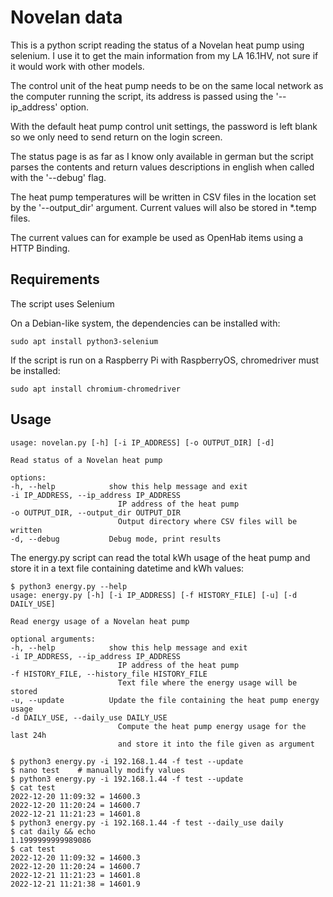 # Novelan data
This is a python script reading the status of a Novelan heat pump using selenium. I use it to get the main information from my LA 16.1HV, not sure if it would work with other models.

The control unit of the heat pump needs to be on the same local network as the computer running the script, its address is passed using the '--ip_address' option.

With the default heat pump control unit settings, the password is left blank so we only need to send return on the login screen.

The status page is as far as I know only available in german but the script parses the contents and return values descriptions in english when called with the '--debug' flag.

The heat pump temperatures will be written in CSV files in the location set by the '--output_dir' argument. Current values will also be stored in *.temp files.

The current values can for example be used as OpenHab items using a HTTP Binding.

## Requirements
The script uses Selenium

On a Debian-like system, the dependencies can be installed with:

    sudo apt install python3-selenium

If the script is run on a Raspberry Pi with RaspberryOS, chromedriver must be installed:

    sudo apt install chromium-chromedriver

## Usage
    usage: novelan.py [-h] [-i IP_ADDRESS] [-o OUTPUT_DIR] [-d]

    Read status of a Novelan heat pump

    options:
    -h, --help            show this help message and exit
    -i IP_ADDRESS, --ip_address IP_ADDRESS
                            IP address of the heat pump
    -o OUTPUT_DIR, --output_dir OUTPUT_DIR
                            Output directory where CSV files will be written
    -d, --debug           Debug mode, print results

The energy.py script can read the total kWh usage of the heat pump and store it in a text file containing datetime and kWh values:

    $ python3 energy.py --help
    usage: energy.py [-h] [-i IP_ADDRESS] [-f HISTORY_FILE] [-u] [-d DAILY_USE]

    Read energy usage of a Novelan heat pump

    optional arguments:
    -h, --help            show this help message and exit
    -i IP_ADDRESS, --ip_address IP_ADDRESS
                            IP address of the heat pump
    -f HISTORY_FILE, --history_file HISTORY_FILE
                            Text file where the energy usage will be stored
    -u, --update          Update the file containing the heat pump energy usage
    -d DAILY_USE, --daily_use DAILY_USE
                            Compute the heat pump energy usage for the last 24h
                            and store it into the file given as argument

    $ python3 energy.py -i 192.168.1.44 -f test --update
    $ nano test    # manually modify values
    $ python3 energy.py -i 192.168.1.44 -f test --update
    $ cat test 
    2022-12-20 11:09:32 = 14600.3
    2022-12-20 11:20:24 = 14600.7
    2022-12-21 11:21:23 = 14601.8
    $ python3 energy.py -i 192.168.1.44 -f test --daily_use daily
    $ cat daily && echo
    1.1999999999989086
    $ cat test 
    2022-12-20 11:09:32 = 14600.3
    2022-12-20 11:20:24 = 14600.7
    2022-12-21 11:21:23 = 14601.8
    2022-12-21 11:21:38 = 14601.9
